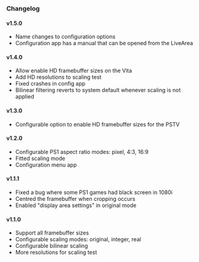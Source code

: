 ### Changelog

#### v1.5.0

- Name changes to configuration options
- Configuration app has a manual that can be opened from the LiveArea

#### v1.4.0

- Allow enable HD framebuffer sizes on the Vita
- Add HD resolutions to scaling test
- Fixed crashes in config app
- Bilinear filtering reverts to system default whenever scaling is not applied

#### v1.3.0

- Configurable option to enable HD framebuffer sizes for the PSTV

#### v1.2.0

- Configurable PS1 aspect ratio modes: pixel, 4∶3, 16∶9
- Fitted scaling mode
- Configuration menu app

#### v1.1.1

- Fixed a bug where some PS1 games had black screen in 1080i
- Centred the framebuffer when cropping occurs
- Enabled "display area settings" in original mode

#### v1.1.0

- Support all framebuffer sizes
- Configurable scaling modes: original, integer, real
- Configurable bilinear scaling
- More resolutions for scaling test
